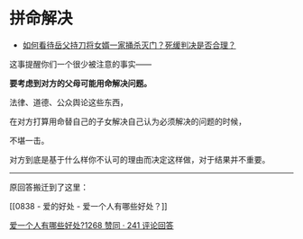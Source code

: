 # 拼命解决

- [如何看待岳父持刀将女婿一家捅杀灭门？死缓判决是否合理？](https://www.zhihu.com/question/453398263/answer/1825213617)


这事提醒你们一个很少被注意的事实——

**要考虑到对方的父母可能用命解决问题。**

法律、道德、公众舆论这些东西，

在对方打算用命替自己的子女解决自己认为必须解决的问题的时候，

不堪一击。

对方到底是基于什么样你不认可的理由而决定这样做，对于结果并不重要。

  

---

原回答搬迁到了这里：

[[0838 - 爱的好处 - 爱一个人有哪些好处？]]

[爱一个人有哪些好处?1268 赞同 · 241 评论回答](https://www.zhihu.com/question/399284396/answer/1825400028)

  
